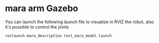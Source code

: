 # mara arm Gazebo

You can launch the following launch file to visualize in RVIZ the robot,
also it's possible to control the joints

```
roslaunch mara_description test_mara_model.launch
```
